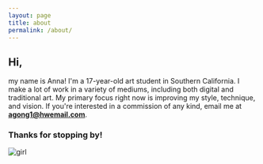 ```yaml
---
layout: page
title: about
permalink: /about/
---
```

## Hi,
my name is Anna! I'm a 17-year-old art student in Southern California. I make a lot of work in a variety of mediums, including both digital and traditional art. My primary focus right now is improving my style, technique, and vision. If you're interested in a commission of any kind, email me at **agong1@hwemail.com**.
### Thanks for stopping by!
![girl](https://annagong.github.io/girl.png)
